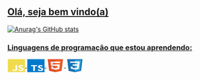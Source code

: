 <div>
  <a href="https://github.com/antoniocristovam">
<div>
<div style="display: inline_block"><br>
  
  ## Olá, seja bem vindo(a)

![Anurag's GitHub stats](https://github-readme-stats.vercel.app/api?username=antoniocristovam&theme=gotham&show_icons=true)
 
  ### Linguagens de programação que estou aprendendo:
  <img align="center" alt="antonio-Js" height="30" width="40" src="https://raw.githubusercontent.com/devicons/devicon/master/icons/javascript/javascript-plain.svg">

  <img align="center" alt="antonio-Ts" height="30" width="40" src="https://raw.githubusercontent.com/devicons/devicon/master/icons/typescript/typescript-plain.svg">

  <img align="center" alt="antonio-HTML" height="30" width="40" src="https://raw.githubusercontent.com/devicons/devicon/master/icons/html5/html5-original.svg">

  <img align="center" alt="antonio-CSS" height="30" width="40" src="https://raw.githubusercontent.com/devicons/devicon/master/icons/css3/css3-original.svg">

</div>
